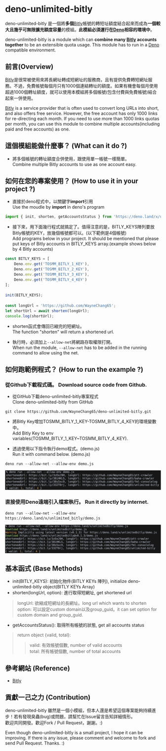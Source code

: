 # deno-unlimited-bitly
deno-unlimited-bitly 是一個將**多個**[Bitly](https://bitly.com)帳號的轉短址額度結合起來而成為**一個較大且幾乎可無限擴充額度容量**的模組。**此模組必須運行在[Deno](https://deno.land/)相容的環境中**。  

deno-unlimited-bitly is a module which can **combine many [Bitly](https://bitly.com) accounts together** to be an extensible quota usage. This module has to run in a [Deno](https://deno.land/) compatible environment.  

## 前言(Overview)
[Bitly](https://bitly.com)是很常被使用來將長網址轉成短網址的服務商，且有提供免費轉短網址服務。不過，免費帳號每個月只有1000個連結轉址的額度。如果有機會每個月使用超過1000個轉址額度，就可以使用本模組將多個帳號(包含付費與免費帳號)結合起來一併使用。  

[Bitly](https://bitly.com) is a service provider that is often used to convert long URLs into short, and also offers free service. However, the free account has only 1000 links for re-directing each month. If you need to use more than 1000 links quotas per month, you can use this module to combine multiple accounts(including paid and free accounts) as one.  

## 這個模組能做什麼事？ (What can it do ?)
* 將多個帳號的轉址額度合併使用，跟使用單一帳號一樣簡單。    
Combine multiple Bitly accounts to use as one account easy.

## 如何在您的專案使用？ (How to use it in your project ?)
* 直接於deno程式中，以關鍵字**import**引用  
Use the moudle by **import** in deno's program
```javascript  
import { init, shorten, getAccountsStatus } from 'https://deno.land/x/unlimited_bitly/mod.ts'
```  

* 接下來，用下面幾行程式就搞定了。值得注意的是，BITLY_KEYS陣列要放Bitly帳號的KEY，放幾個帳號都可以。(以下範例是4個帳號)  
Add programs below in your project. It should be mentioned that please put keys of Bitly accounts in BITLY_KEYS array.(example shows below by 4 Bitly accounts)  

```javascript  
const BITLY_KEYS = [  
	Deno.env.get('TOSMM_BITLY_1_KEY'),  
	Deno.env.get('TOSMM_BITLY_2_KEY'),  
	Deno.env.get('TOSMM_BITLY_3_KEY'),  
	Deno.env.get('TOSMM_BITLY_4_KEY')  
];  

init(BITLY_KEYS);  

const longUrl = 'https://github.com/WayneChang65';  
let shortUrl = await shorten(longUrl);  
console.log(shortUrl);  
```  

* shorten函式會傳回已縮完的短網址。  
The function "shorten" will return a shortened url.  

* 執行時，必須加上```--allow-net```將網路存取權限打開。  
When run the module, ```--allow-net``` has to be added in the running command to allow using the net.  

## 如何跑範例程式？ (How to run the example ?)  
### 從Github下載程式碼。 Download source code from Github.  
* 從GitHub下載deno-unlimited-bitly專案程式  
Clone deno-unlimited-bitly from GitHub  
```  
git clone https://github.com/WayneChang65/deno-unlimited-bitly.git  
```  

* 將Bitly Key增加TOSMM_BITLY_1_KEY-TOSMM_BITLY_4_KEY的環境變數中。  
Add Bitly Key to env variables(TOSMM_BITLY_1_KEY~TOSMM_BITLY_4_KEY).  

* 透過使用以下指令執行demo程式。(demo.js)  
Run it with command below. (demo.js)  
```  
deno run --allow-net --allow-env demo.js  
```  
![image](https://raw.githubusercontent.com/WayneChang65/deno-unlimited-bitly/master/img/001.png)  

### 直接使用Deno遠端引入檔案執行。 Run it directly by internet.  
```  
deno run --allow-net --allow-env https://deno.land/x/unlimited_bitly/demo.js  
```  
![image](https://raw.githubusercontent.com/WayneChang65/deno-unlimited-bitly/master/img/002.png)  
  
## 基本函式 (Base Methods)  
* init(BITLY_KEYS): 初始化物件(BITLY KEYs 陣列), initialize deno-unlimited-bitly object(BITLY KEYs Array)  
* shorten(longUrl, option): 進行取得短網址, get shortened url  
> longUrl: 欲縮成短網址的長網址。long url which wants to shorten  
> option: 可以設定custom domain以及group_guid。it can set option for custom domain and group_guid.  

* getAccountsStatus(): 取得所有帳號的狀態, get all accounts status  
> return object {valid, total}:  
>> valid: 有效帳號個數, number of valid accounts  
>> total: 所有帳號個數, number of total accounts  

## 參考網站 (Reference)  
* [Bitly](https://bitly.com)  

## 貢獻一己之力 (Contribution)  
deno-unlimited-bitly 雖然是一個小模組，但本人還是希望這個專案能夠持續進步！若有發現臭蟲(bug)或問題，請幫忙在Issue留言告知詳細情形。  
歡迎共同開發。歡迎Fork / Pull Request，謝謝。:)  

Even though deno-unlimited-bitly is a small project, I hope it can be improving. If there is any issue, please comment and welcome to fork and send Pull Request. Thanks. :)  
